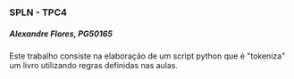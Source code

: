 ### SPLN - TPC4
##### Alexandre Flores, PG50165

Este trabalho consiste na elaboração de um script python que é "tokeniza" um livro utilizando regras definidas nas aulas.